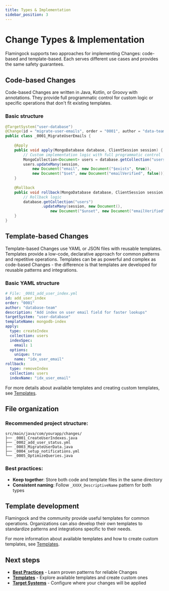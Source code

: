 ```yaml
---
title: Types & Implementation
sidebar_position: 3
---
```


# Change Types & Implementation

Flamingock supports two approaches for implementing Changes: code-based and template-based. Each serves different use cases and provides the same safety guarantees.

## Code-based Changes

Code-based Changes are written in Java, Kotlin, or Groovy with annotations. They provide full programmatic control for custom logic or specific operations that don't fit existing templates.

### Basic structure

```java
@TargetSystem("user-database")
@Change(id = "migrate-user-emails", order = "0001", author = "data-team")
public class _0001_MigrateUserEmails {
    
    @Apply
    public void apply(MongoDatabase database, ClientSession session) {
        // Custom implementation logic with full programmatic control
        MongoCollection<Document> users = database.getCollection("users");
        users.updateMany(session,
            new Document("email", new Document("$exists", true)),
            new Document("$set", new Document("emailVerified", false)));
    }
    
    @Rollback
    public void rollback(MongoDatabase database, ClientSession session) {
        // Rollback logic
        database.getCollection("users")
                .updateMany(session, new Document(),
                    new Document("$unset", new Document("emailVerified", "")));
    }
}
```

## Template-based Changes

Template-based Changes use YAML or JSON files with reusable templates. Templates provide a low-code, declarative approach for common patterns and repetitive operations. Templates can be as powerful and complex as code-based Changes - the difference is that templates are developed for reusable patterns and integrations.

### Basic YAML structure

```yaml
# File: _0001_add_user_index.yml
id: add_user_index
order: "0001"
author: "database-team"
description: "Add index on user email field for faster lookups"
targetSystem: "user-database"
templateName: mongodb-index
apply:
  type: createIndex
  collection: users
  indexSpec:
    email: 1
  options:
    unique: true
    name: "idx_user_email"
rollback:
  type: removeIndex
  collection: users
  indexName: "idx_user_email"
```

For more details about available templates and creating custom templates, see [Templates](../templates/templates-introduction).


## File organization

### Recommended project structure:
```
src/main/java/com/yourapp/changes/
├── _0001_CreateUserIndexes.java
├── _0002_add_user_status.yml
├── _0003_MigrateUserData.java
├── _0004_setup_notifications.yml
└── _0005_OptimizeQueries.java
```

### Best practices:
- **Keep together**: Store both code and template files in the same directory
- **Consistent naming**: Follow `_XXXX_DescriptiveName` pattern for both types

## Template development

Flamingock and the community provide useful templates for common operations. Organizations can also develop their own templates to standardize patterns and integrations specific to their needs.

For more information about available templates and how to create custom templates, see [Templates](../templates/templates-introduction).

## Next steps

- **[Best Practices](./best-practices)** - Learn proven patterns for reliable Changes
- **[Templates](../templates/templates-introduction)** - Explore available templates and create custom ones
- **[Target Systems](../target-systems/introduction)** - Configure where your changes will be applied